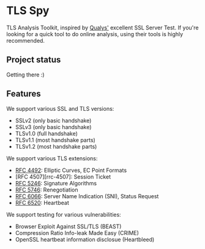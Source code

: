 TLS Spy
=======

TLS Analysis Toolkit, inspired by [Qualys'](https://www.qualys.com/) excellent
SSL Server Test. If you're looking for a quick tool to do online analysis, using
their tools is highly recommended.

Project status
--------------

Getting there :)

Features
--------

We support various SSL and TLS versions:

 * SSLv2 (only basic handshake)
 * SSLv3 (only basic handshake)
 * TLSv1.0 (full handshake)
 * TLSv1.1 (most handshake parts)
 * TLSv1.2 (most handshake parts)

We support various TLS extensions:

 * [RFC 4492][rfc-4492]: Elliptic Curves, EC Point Formats
 * [RFC 4507][rrc-4507]: Session Ticket
 * [RFC 5246][rfc-5246]: Signature Algorithms
 * [RFC 5746][rfc-5746]: Renegotiation
 * [RFC 6066][rfc-6066]: Server Name Indication (SNI), Status Request
 * [RFC 6520][rfc-6520]: Heartbeat

[rfc-4492]: https://tools.ietf.org/html/rfc4492
[rfc-4507]: https://tools.ietf.org/html/rfc4507
[rfc-5246]: https://tools.ietf.org/html/rfc5246
[rfc-5746]: https://tools.ietf.org/html/rfc5746
[rfc-6066]: https://tools.ietf.org/html/rfc6066
[rfc-6520]: https://tools.ietf.org/html/rfc6520

We support testing for various vulnerabilities:

 * Browser Exploit Against SSL/TLS (BEAST)
 * Compression Ratio Info-leak Made Easy (CRIME)
 * OpenSSL heartbeat information disclosue (Heartbleed)
